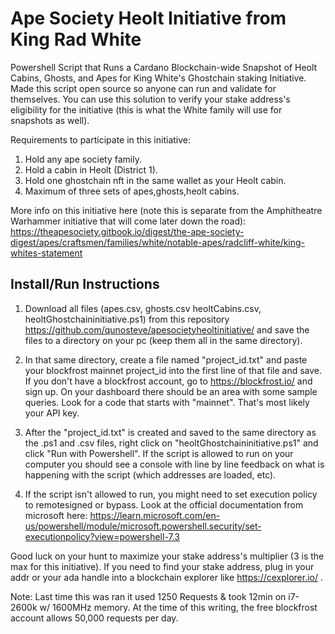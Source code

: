 # Ape Society Heolt Initiative from King Rad White
Powershell Script that Runs a Cardano Blockchain-wide Snapshot of Heolt Cabins, Ghosts, and Apes for King White's Ghostchain staking Initiative. Made this script open source so anyone can run and validate for themselves. You can use this solution to verify your stake address's eligibility for the initiative (this is what the White family will use for snapshots as well).

Requirements to participate in this initiative:

1. Hold any ape society family. 
2. Hold a cabin in Heolt (District 1). 
3. Hold one ghostchain nft in the same wallet as your Heolt cabin. 
4. Maximum of three sets of apes,ghosts,heolt cabins.

More info on this initiative here (note this is separate from the Amphitheatre Warhammer initiative that will come later down the road): https://theapesociety.gitbook.io/digest/the-ape-society-digest/apes/craftsmen/families/white/notable-apes/radcliff-white/king-whites-statement

## Install/Run Instructions

1) Download all files (apes.csv, ghosts.csv heoltCabins.csv, heoltGhostchaininitiative.ps1) from this repository https://github.com/qunosteve/apesocietyheoltinitiative/  and save the files to a directory on your pc (keep them all in the same directory).

2) In that same directory, create a file named "project_id.txt" and paste your blockfrost mainnet project_id into the first line of that file and save. If you don't have a blockfrost account, go to https://blockfrost.io/ and sign up. On your dashboard there should be an area with some sample queries. Look for a code that starts with "mainnet". That's most likely your API key.

3)  After the "project_id.txt" is created and saved to the same directory as the .ps1 and .csv files, right click on "heoltGhostchaininitiative.ps1" and click "Run with Powershell". If the script is allowed to run on your computer you should see a console with line by line feedback on what is happening with the script (which addresses are loaded, etc).

4) If the script isn't allowed to run, you might need to set execution policy to remotesigned or bypass. Look at the official documentation from microsoft here: https://learn.microsoft.com/en-us/powershell/module/microsoft.powershell.security/set-executionpolicy?view=powershell-7.3


Good luck on your hunt to maximize your stake address's multiplier (3 is the max for this initiative). If you need to find your stake address, plug in your addr or your ada handle into a blockchain explorer like https://cexplorer.io/ .

Note: Last time this was ran it used 1250 Requests & took 12min on i7-2600k w/ 1600MHz memory. At the time of this writing, the free blockfrost account allows 50,000 requests per day.
